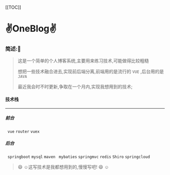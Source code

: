 [[TOC]]

# ✌OneBlog✌



### 简述:🙈

> 这是一个简单的个人博客系统,主要用来练习技术,可能做得比较粗糙
>
> 想把一些技术融合进去,实现前后端分离,前端用的是流行的 `VUE` ,后台用的是`JAVA`
>
> 最近我会时不时更新,争取在一个月内,实现我想用到的技术;

#### 技术栈

---

##### 前台

` vue` `router` `vuex` 

##### 后台

` springboot` `mysql` `maven` ` mybaties` `springmvc` `redis` `Shiro` `springcloud` 

> :smile: :relaxed:这写技术是我都想用到的,慢慢写吧! :smile: :relaxed:   





